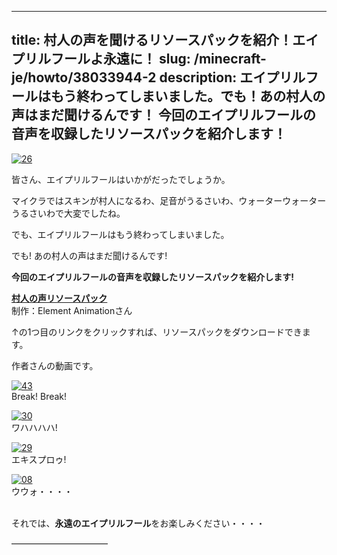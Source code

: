 
---
title: 村人の声を聞けるリソースパックを紹介！エイプリルフールよ永遠に！
slug: /minecraft-je/howto/38033944-2
description: エイプリルフールはもう終わってしまいました。でも！あの村人の声はまだ聞けるんです！
 今回のエイプリルフールの音声を収録したリソースパックを紹介します！
---

[![26](https://cdn-ak.f.st-hatena.com/images/fotolife/s/sasigume/20210208/20210208145408.png)](#8/0/8070520a.png "26")

皆さん、エイプリルフールはいかがだったでしょうか。

マイクラではスキンが村人になるわ、足音がうるさいわ、ウォーターウォーターうるさいわで大変でしたね。

でも、エイプリルフールはもう終わってしまいました。

でも! あの村人の声はまだ聞けるんです!

**今回のエイプリルフールの音声を収録したリソースパックを紹介します!** 

[**村人の声リソースパック**](http://www.elementanimation.com/TEAVSRP2.zip)  
制作：Element Animationさん

↑の1つ目のリンクをクリックすれば、リソースパックをダウンロードできます。

作者さんの動画です。

[![43](https://cdn-ak.f.st-hatena.com/images/fotolife/s/sasigume/20210208/20210208150505.png)](#8/a/8a2abf96.png "43")  
Break! Break!

[![30](https://cdn-ak.f.st-hatena.com/images/fotolife/s/sasigume/20210208/20210208162923.png)](#d/f/df7a36a6.png "30")  
ワハハハハ!

[![29](https://cdn-ak.f.st-hatena.com/images/fotolife/s/sasigume/20210208/20210208152947.png)](#a/3/a31a80c6.png "29")  
エキスプロゥ!

[![08](https://cdn-ak.f.st-hatena.com/images/fotolife/s/sasigume/20210208/20210208133613.png)](#3/9/39683cd4.png "08")  
ウウォ・・・・

   
それでは、**永遠のエイプリルフール**をお楽しみください・・・・  

———————————
